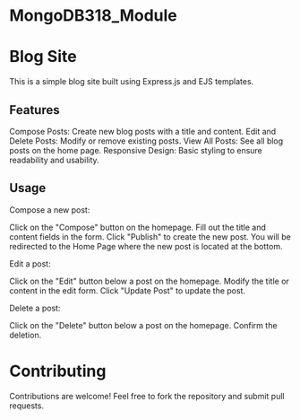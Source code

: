 # MongoDB318_Module

# Blog Site
This is a simple blog site built using Express.js and EJS templates.

## Features
Compose Posts: Create new blog posts with a title and content.
Edit and Delete Posts: Modify or remove existing posts.
View All Posts: See all blog posts on the home page.
Responsive Design: Basic styling to ensure readability and usability.

## Usage
Compose a new post:

Click on the "Compose" button on the homepage.
Fill out the title and content fields in the form.
Click "Publish" to create the new post.
You will be redirected to the Home Page where the new post is located at the bottom.

Edit a post:

Click on the "Edit" button below a post on the homepage.
Modify the title or content in the edit form.
Click "Update Post" to update the post.

Delete a post:

Click on the "Delete" button below a post on the homepage.
Confirm the deletion.


# Contributing
Contributions are welcome! Feel free to fork the repository and submit pull requests.


